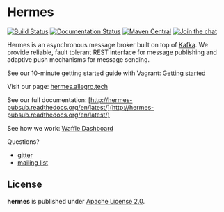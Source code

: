 Hermes
======

[![Build Status](https://travis-ci.org/allegro/hermes.svg?branch=master)](https://travis-ci.org/allegro/hermes)
[![Documentation Status](https://readthedocs.org/projects/hermes-pubsub/badge/?version=latest)](https://readthedocs.org/projects/hermes-pubsub/?badge=latest)
[![Maven Central](https://maven-badges.herokuapp.com/maven-central/pl.allegro.tech.hermes/hermes-client/badge.svg)](https://maven-badges.herokuapp.com/maven-central/pl.allegro.tech.hermes/hermes-client)
[![Join the chat](https://badges.gitter.im/Join%20Chat.svg)](https://gitter.im/allegro/hermes?utm_source=badge&utm_medium=badge&utm_campaign=pr-badge&utm_content=badge)

Hermes is an asynchronous message broker built on top of [Kafka](http://kafka.apache.org/).
We provide reliable, fault tolerant REST interface for message publishing and adaptive push
mechanisms for message sending.

See our 10-minute getting started guide with Vagrant: [Getting started](http://hermes-pubsub.readthedocs.org/en/latest/quickstart/)

Visit our page: [hermes.allegro.tech](http://hermes.allegro.tech)

See our full documentation: [http://hermes-pubsub.readthedocs.org/en/latest/](http://hermes-pubsub.readthedocs.org/en/latest/)

See how we work: [Waffle Dashboard](https://waffle.io/allegro/hermes)

Questions?
 - [gitter](https://gitter.im/allegro/hermes)
 - [mailing list](https://groups.google.com/forum/#!forum/hermes-pubsub)

## License

**hermes** is published under [Apache License 2.0](http://www.apache.org/licenses/LICENSE-2.0).
